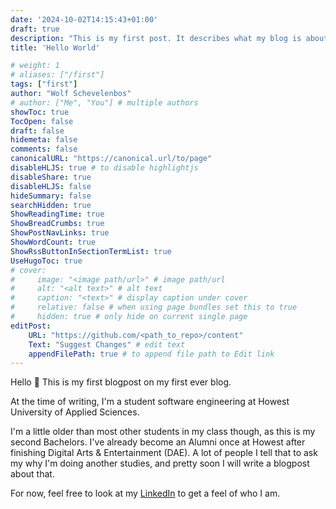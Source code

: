 ```yaml
---
date: '2024-10-02T14:15:43+01:00'
draft: true
description: "This is my first post. It describes what my blog is about."
title: 'Hello World'

# weight: 1
# aliases: ["/first"]
tags: ["first"]
author: "Wolf Schevelenbos"
# author: ["Me", "You"] # multiple authors
showToc: true
TocOpen: false
draft: false
hidemeta: false
comments: false
canonicalURL: "https://canonical.url/to/page"
disableHLJS: true # to disable highlightjs
disableShare: true
disableHLJS: false
hideSummary: false
searchHidden: true
ShowReadingTime: true
ShowBreadCrumbs: true
ShowPostNavLinks: true
ShowWordCount: true
ShowRssButtonInSectionTermList: true
UseHugoToc: true
# cover:
#     image: "<image path/url>" # image path/url
#     alt: "<alt text>" # alt text
#     caption: "<text>" # display caption under cover
#     relative: false # when using page bundles set this to true
#     hidden: true # only hide on current single page
editPost:
    URL: "https://github.com/<path_to_repo>/content"
    Text: "Suggest Changes" # edit text
    appendFilePath: true # to append file path to Edit link
---
```


Hello 👋 This is my first blogpost on my first ever blog.

At the time of writing, I'm a student software engineering at Howest University of Applied Sciences.

I'm a little older than most other students in my class though, as this is my second Bachelors. I've already become an Alumni once at Howest after finishing Digital Arts & Entertainment (DAE). A lot of people I tell that to ask my why I'm doing another studies, and pretty soon I will write a blogpost about that.

For now, feel free to look at my [LinkedIn](https://www.linkedin.com/in/wolf-schevelenbos-b8b689186/) to get a feel of who I am.
